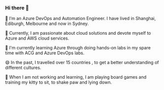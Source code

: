 ### Hi there 👋

<!--
**wujenny15/wujenny15** is a ✨ _special_ ✨ repository because its `README.md` (this file) appears on your GitHub profile.

Here are some ideas to get you started:

- 🔭 I’m currently working on ...
- 🌱 I’m currently learning ...
- 👯 I’m looking to collaborate on ...
- 🤔 I’m looking for help with ...
- 💬 Ask me about ...
- 📫 How to reach me: ...
- 😄 Pronouns: ...
- ⚡ Fun fact: ...
-->


🔭 I’m an Azure DevOps and Automation Engineer. I have lived in Shanghai, Ediburgh, Melbourne and now in Sydney.


💙 Currently, I am passionate about cloud solutions and devote myself to Azure and AWS cloud services.


🌱 I'm currently learning Azure through doing hands-on labs in my spare time with ACG and Azure DevOps labs.


😄 In the past, I travelled over 15 countries , to get a better understanding of different cultures.


🌿 When I am not working and learning, I am playing board games and training my kitty to sit, to shake paw and lying down.
